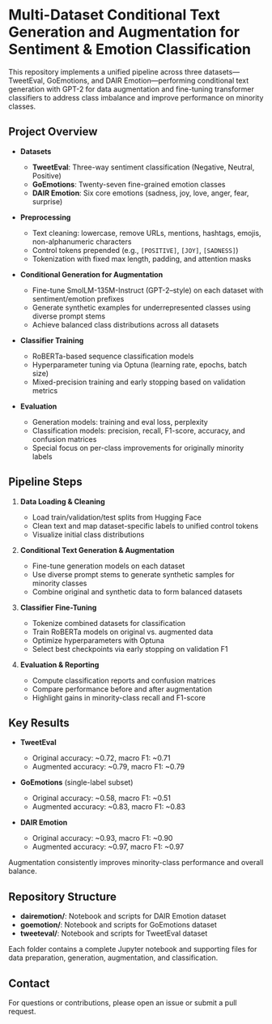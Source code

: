 # Multi-Dataset Conditional Text Generation and Augmentation for Sentiment & Emotion Classification

This repository implements a unified pipeline across three datasets—TweetEval, GoEmotions, and DAIR Emotion—performing conditional text generation with GPT-2 for data augmentation and fine-tuning transformer classifiers to address class imbalance and improve performance on minority classes.

## Project Overview

- **Datasets**  
  - **TweetEval**: Three-way sentiment classification (Negative, Neutral, Positive)  
  - **GoEmotions**: Twenty-seven fine-grained emotion classes  
  - **DAIR Emotion**: Six core emotions (sadness, joy, love, anger, fear, surprise)

- **Preprocessing**  
  - Text cleaning: lowercase, remove URLs, mentions, hashtags, emojis, non-alphanumeric characters  
  - Control tokens prepended (e.g., `[POSITIVE]`, `[JOY]`, `[SADNESS]`)  
  - Tokenization with fixed max length, padding, and attention masks

- **Conditional Generation for Augmentation**  
  - Fine-tune SmolLM-135M-Instruct (GPT-2–style) on each dataset with sentiment/emotion prefixes  
  - Generate synthetic examples for underrepresented classes using diverse prompt stems  
  - Achieve balanced class distributions across all datasets

- **Classifier Training**  
  - RoBERTa-based sequence classification models  
  - Hyperparameter tuning via Optuna (learning rate, epochs, batch size)  
  - Mixed-precision training and early stopping based on validation metrics

- **Evaluation**  
  - Generation models: training and eval loss, perplexity  
  - Classification models: precision, recall, F1-score, accuracy, and confusion matrices  
  - Special focus on per-class improvements for originally minority labels

## Pipeline Steps

1. **Data Loading & Cleaning**  
   - Load train/validation/test splits from Hugging Face  
   - Clean text and map dataset-specific labels to unified control tokens  
   - Visualize initial class distributions  

2. **Conditional Text Generation & Augmentation**  
   - Fine-tune generation models on each dataset  
   - Use diverse prompt stems to generate synthetic samples for minority classes  
   - Combine original and synthetic data to form balanced datasets  

3. **Classifier Fine-Tuning**  
   - Tokenize combined datasets for classification  
   - Train RoBERTa models on original vs. augmented data  
   - Optimize hyperparameters with Optuna  
   - Select best checkpoints via early stopping on validation F1

4. **Evaluation & Reporting**  
   - Compute classification reports and confusion matrices  
   - Compare performance before and after augmentation  
   - Highlight gains in minority-class recall and F1-score  

## Key Results

- **TweetEval**  
  - Original accuracy: ~0.72, macro F1: ~0.71  
  - Augmented accuracy: ~0.79, macro F1: ~0.79  

- **GoEmotions** (single-label subset)  
  - Original accuracy: ~0.58, macro F1: ~0.51  
  - Augmented accuracy: ~0.83, macro F1: ~0.83  

- **DAIR Emotion**  
  - Original accuracy: ~0.93, macro F1: ~0.90  
  - Augmented accuracy: ~0.97, macro F1: ~0.97  

Augmentation consistently improves minority-class performance and overall balance.

## Repository Structure

- **dairemotion/**: Notebook and scripts for DAIR Emotion dataset  
- **goemotion/**: Notebook and scripts for GoEmotions dataset  
- **tweeteval/**: Notebook and scripts for TweetEval dataset  

Each folder contains a complete Jupyter notebook and supporting files for data preparation, generation, augmentation, and classification.

## Contact

For questions or contributions, please open an issue or submit a pull request.
